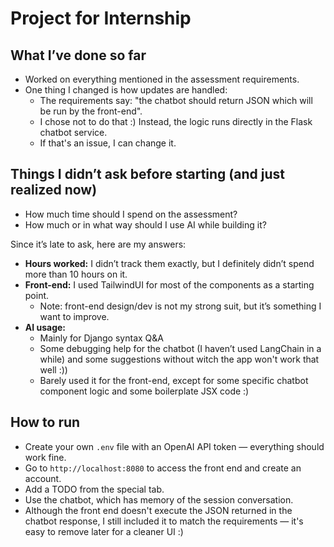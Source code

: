 # Project for Internship

## What I’ve done so far

- Worked on everything mentioned in the assessment requirements.
- One thing I changed is how updates are handled:
  - The requirements say: "the chatbot should return JSON which will be run by the front-end".
  - I chose not to do that :) Instead, the logic runs directly in the Flask chatbot service.
  - If that's an issue, I can change it.

## Things I didn’t ask before starting (and just realized now)

- How much time should I spend on the assessment?
- How much or in what way should I use AI while building it?

Since it’s late to ask, here are my answers:

- **Hours worked:** I didn’t track them exactly, but I definitely didn’t spend more than 10 hours on it.
- **Front-end:** I used TailwindUI for most of the components as a starting point.
  - Note: front-end design/dev is not my strong suit, but it’s something I want to improve.
- **AI usage:**
  - Mainly for Django syntax Q&A
  - Some debugging help for the chatbot (I haven’t used LangChain in a while) and some suggestions without witch the app won't work that well :))
  - Barely used it for the front-end, except for some specific chatbot component logic and some boilerplate JSX code :)

## How to run

- Create your own `.env` file with an OpenAI API token — everything should work fine.
- Go to `http://localhost:8080` to access the front end and create an account.
- Add a TODO from the special tab.
- Use the chatbot, which has memory of the session conversation.
- Although the front end doesn't execute the JSON returned in the chatbot response, I still included it to match the requirements — it's easy to remove later for a cleaner UI :)
